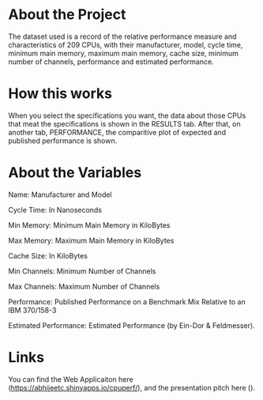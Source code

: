 # About the Project

The dataset used is a record of the relative performance measure and characteristics of 209 CPUs, with their manufacturer, model, cycle time, minimum main memory, maximum main memory, cache size, minimum number of channels, performance and estimated performance.

# How this works
When you select the specifications you want, the data about those CPUs that meat the specifications is shown in the RESULTS tab. After that, on another tab, PERFORMANCE, the comparitive plot of expected and published performance is shown.

# About the Variables

Name: Manufacturer and Model

Cycle Time:            In Nanoseconds

Min Memory:            Minimum Main Memory in KiloBytes

Max Memory:            Maximum Main Memory in KiloBytes

Cache Size:            In KiloBytes

Min Channels:          Minimum Number of Channels

Max Channels:          Maximum Number of Channels

Performance:           Published Performance on a Benchmark Mix Relative to an IBM 370/158-3

Estimated Performance: Estimated Performance (by Ein-Dor & Feldmesser).

# Links

You can find the Web Applicaiton here (https://abhijeetc.shinyapps.io/cpuperf/), and the presentation pitch here ().
